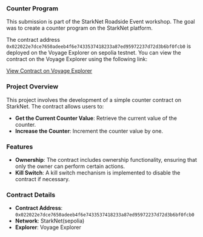 ### Counter Program
This submission is part of the StarkNet Roadside Event workshop. The goal was to create a counter program on the StarkNet platform.

The contract address `0x022022e7dce7650adeeb4f6e7433537418233a87ed95972237d72d3b6bf0fcb0` is deployed on the Voyage Explorer on sepolia testnet. You can view the contract on the Voyage Explorer using the following link:

[View Contract on Voyage Explorer](https://sepolia.voyager.online/contract/0x022022e7dce7650adeeb4f6e7433537418233a87ed95972237d72d3b6bf0fcb0)

### Project Overview
This project involves the development of a simple counter contract on StarkNet. The contract allows users to:

- **Get the Current Counter Value**: Retrieve the current value of the counter.
- **Increase the Counter**: Increment the counter value by one.

### Features
- **Ownership**: The contract includes ownership functionality, ensuring that only the owner can perform certain actions.
- **Kill Switch**: A kill switch mechanism is implemented to disable the contract if necessary.

### Contract Details
- **Contract Address**: `0x022022e7dce7650adeeb4f6e7433537418233a87ed95972237d72d3b6bf0fcb0`
- **Network**: StarkNet(sepolia)
- **Explorer**: Voyage Explorer